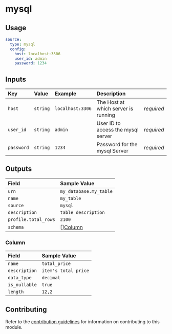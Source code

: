 # mysql

## Usage
```yaml
source:
  type: mysql
  config:
    host: localhost:3306
    user_id: admin
    password: 1234
```
## Inputs
| Key | Value | Example | Description |    |
| :-- | :---- | :------ | :---------- | :- |
| `host` | `string` | `localhost:3306` | The Host at which server is running | *required* |
| `user_id` | `string` | `admin` | User ID to access the mysql server| *required* |
| `password` | `string` | `1234` | Password for the mysql Server | *required* |

## Outputs
| Field | Sample Value |
| :---- | :---- |
| `urn` | `my_database.my_table` |
| `name` | `my_table` |
| `source` | `mysql` |
| `description` | `table description` |
| `profile.total_rows` | `2100` |
| `schema` | [][Column](#column) |

### Column
| Field | Sample Value |
| :---- | :---- |
| `name` | `total_price` |
| `description` | `item's total price` |
| `data_type` | `decimal` |
| `is_nullable` | `true` |
| `length` | `12,2` |

## Contributing
Refer to the [contribution guidelines](../../../docs/contribute/guide.md#adding-a-new-extractor) for information on contributing to this module.
